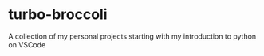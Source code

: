 # turbo-broccoli
A collection of my personal projects starting with my introduction to python on VSCode